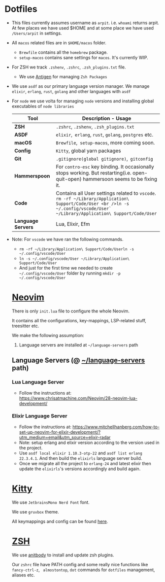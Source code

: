 # Dotfiles

* This files currently assumes username as `arpit`. i.e. `whoami` returns arpit.
  At few places we have used $HOME and at some place we have used `/Users/arpit` in settings. 

* All `macos` related files are in `$HOME/macos` folder.

  * `Brewfile` contains all the `homebrew` package.
  * `setup-macos` contains sane settings for `macos`. It's currently WIP.

* For ZSH we track `.zshenv`, `.zshrc`, `.zsh_plugins.txt` file.
  
  * We use [Antigen](https://github.com/zsh-users/antigen) for managing `Zsh Packages`
  
* We use `asdf` as our primary language version manager. 
  We manage `elixir`, `erlang`, `rust`, `golang` and other languages with `asdf`

* For `node` we use volta for managing `node` versions and installing global executables of `node libraries`

  | Tool        | Description - Usage                                          |
  | ----------- | ------------------------------------------------------------ |
  | **ZSH**     | `.zshrc`, `.zshenv`, `.zsh_plugins.txt`                   |
  | **ASDF**    | `elixir`,` erlang`, `rust`, `golang`, `postgres`  etc. |
  | **macOS** | `Brewfile`,` setup-macos`, more coming soon.                 |
  | **Config**  | `Kitty`, global yarn packages                                |
  | **Git**     | `.gitignore(global gitignore)`,` gitconfig`                  |
  | **Hammerspoon** | For `contro-esc` key binding. It occasionally stops working. But restarting(i.e. open-quit-open) hammersoon seems to be fixing it. |
  | **Code**    | Contains all User settings related to `vscode`. ```rm -rf ~/Library/Application\ Support/Code/User <br />ln -s ~/.config/vscode/User` ~/Library/Application\ Support/Code/User``` |
  | **Language Servers** | Lua, Elixir, Efm |

* Note: For `vscode` we have ran the following commands.

  * `rm -rf ~/Library/Application\ Support/Code/Userln -s ~/.config/vscode/User`
  * `ln -s ~/.config/vscode/User ~/Library/Application\ Support/Code/User`
  * And just for the first time we needed to create `~/.config/vscode/User` folder by running `mkdir -p ~/.config/vscode/User`

  # [Neovim](https://github.com/collegeimprovements/dotfiles/tree/master/.config/nvim)

  There is only `init.lua` file to configure the whole Neovim. 

  It contains all the configurations, key-mappings, LSP-related stuff, treesitter etc.

  We make the following assumption:

  1. Language servers are installed at `~/language-servers` path

  

  ## Language Servers (@ <u>~/language-servers</u> path)

  ### Lua Language Server

  * Follow the instructions at: https://www.chrisatmachine.com/Neovim/28-neovim-lua-development/ 

  ### Elixir Language Server 

  * Follow the instructions at: https://www.mitchellhanberg.com/how-to-set-up-neovim-for-elixir-development/?utm_medium=email&utm_source=elixir-radar 
  * Note: setup erlang and elixir version according to the version used in the project. 
  * Use `asdf local elixir 1.10.3-otp-22` and `asdf list erlang 22.3.4.1`. And then build the `elixirls` language server build.
  * Once we migrate all the project to `erlang-24` and latest elixir then update the `elixirls`'s  versions accordingly and build again. 

  

  # [Kitty](https://github.com/collegeimprovements/dotfiles/tree/master/.config/kitty)

  We use `JetbrainsMono Nerd Font` font.

  We use `gruvbox` theme.

  All keymappings and config can be found [here](https://github.com/collegeimprovements/dotfiles/blob/master/.config/kitty/custom-kitty.conf).

  

  # [ZSH](https://github.com/collegeimprovements/dotfiles/blob/master/.zshrc)

  We use [anitbody](https://getantibody.github.io/) to install and update zsh plugins. 

  Our `zshrc` file have PATH config and some really nice functions like `fancy-ctrl-z`, ` almostontop`, `dot` commands for `dotfiles` management, aliases  etc.

  

  

  

  

  
